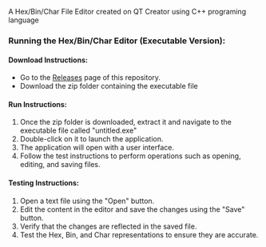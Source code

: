 A Hex/Bin/Char File Editor created on QT Creator using C++ programing language

### Running the Hex/Bin/Char Editor (Executable Version):

#### Download Instructions:
- Go to the [Releases](https://github.com/Tbone1975/Hex_Bin_Char-Editor-/releases/tag/v0.0.2-beta) page of this repository.
- Download the zip folder containing the executable file

#### Run Instructions:
1. Once the zip folder is downloaded, extract it and navigate to the executable file called "untitled.exe"
2. Double-click on it to launch the application.
3. The application will open with a user interface.
4. Follow the test instructions to perform operations such as opening, editing, and saving files.

#### Testing Instructions:
1. Open a text file using the "Open" button.
2. Edit the content in the editor and save the changes using the "Save" button.
3. Verify that the changes are reflected in the saved file.
4. Test the Hex, Bin, and Char representations to ensure they are accurate.
